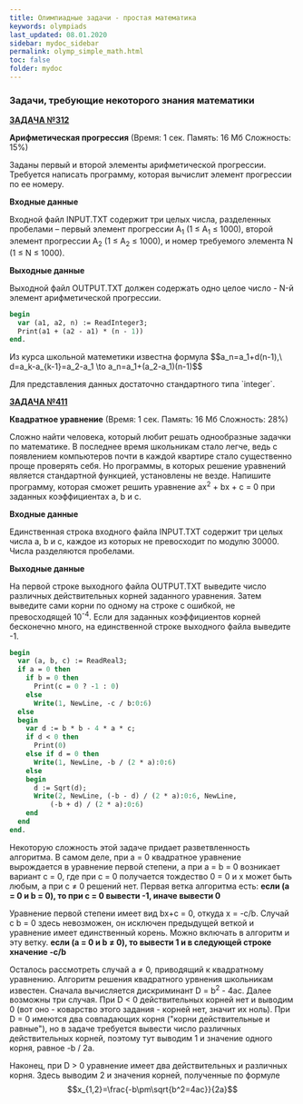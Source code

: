 ```yaml
---
title: Олимпиадные задачи - простая математика
keywords: olympiads
last_updated: 08.01.2020
sidebar: mydoc_sidebar
permalink: olymp_simple_math.html
toc: false
folder: mydoc
---
```


<script src="//i.upmath.me/latex.js"></script> 

### Задачи, требующие некоторого знания математики

[**ЗАДАЧА №312**](https://acmp.ru/index.asp?main=task&id_task=312)   
	
**Арифметическая прогрессия** (Время: 1 сек. Память: 16 Мб Сложность: 15%)

Заданы первый и второй элементы арифметической прогрессии. Требуется написать программу, которая вычислит элемент прогрессии по ее номеру.

**Входные данные**

Входной файл INPUT.TXT содержит три целых числа, разделенных пробелами – первый элемент прогрессии A<sub>1</sub> (1 ≤ A<sub>1</sub> ≤ 1000), второй элемент прогрессии A<sub>2</sub> (1 ≤ A<sub>2</sub> ≤ 1000), и номер требуемого элемента N (1 ≤ N ≤ 1000).

**Выходные данные**

Выходной файл OUTPUT.TXT должен содержать одно целое число - N-й элемент арифметической прогрессии.

```pascal
begin
  var (a1, a2, n) := ReadInteger3;
  Print(a1 + (a2 - a1) * (n - 1))
end.
```

<p>Из курса школьной матеметики известна формула
$$a_n=a_1+d(n-1),\ d=a_k-a_{k-1}=a_2-a_1 \to a_n=a_1+(a_2-a_1)(n-1)$$</p>
Для представления данных достаточно стандартного типа `integer`.

[**ЗАДАЧА №411**](https://acmp.ru/index.asp?main=task&id_task=411) 		
	
**Квадратное уравнение** (Время: 1 сек. Память: 16 Мб Сложность: 28%)

Сложно найти человека, который любит решать однообразные задачки по математике. В последнее время школьникам стало легче, ведь с появлением компьютеров почти в каждой квартире стало существенно проще проверять себя. Но программы, в которых решение уравнений является стандартной функцией, установлены не везде. Напишите программу, которая сможет решить уравнение 
ax<sup>2</sup> + bx + c = 0 при заданных коэффициентах a, b и c.

**Входные данные**

Единственная строка входного файла INPUT.TXT содержит три целых числа a, b и c, каждое из которых не превосходит по модулю 30000. Числа разделяются пробелами.

**Выходные данные**

На первой строке выходного файла OUTPUT.TXT выведите число различных действительных корней заданного уравнения. Затем выведите сами корни по одному на строке с ошибкой, не превосходящей 10<sup>-4</sup>. Если для заданных коэффициентов корней бесконечно много, на единственной строке выходного файла выведите -1.

```pascal
begin
  var (a, b, c) := ReadReal3;
  if a = 0 then
    if b = 0 then
      Print(c = 0 ? -1 : 0)
    else
      Write(1, NewLine, -c / b:0:6)
  else
  begin
    var d := b * b - 4 * a * c;
    if d < 0 then
      Print(0)
    else if d = 0 then
      Write(1, NewLine, -b / (2 * a):0:6)
    else
    begin
      d := Sqrt(d);
      Write(2, NewLine, (-b - d) / (2 * a):0:6, NewLine,
          (-b + d) / (2 * a):0:6)
    end
  end
end.
```

Некоторую сложность этой задаче придает разветвленность алгоритма. В самом деле, при а = 0 квадратное уравнение вырождается в уравнение первой степени, а при a = b = 0 возникает вариант с = 0, где при с = 0 получается тождество 0 = 0 и х может быть любым, а при с ≠ 0 решений нет. Первая ветка алгоритма есть: **если (a = 0 и b = 0), то при с = 0 вывести -1, иначе вывести 0**

Уравнение первой степени имеет вид bx+c = 0, откуда х = -с/b. Случай с b = 0 здесь невозможен, он исключен предыдущей веткой и уравнение имеет единственный корень. Можно включать в алгоритм и эту ветку. **если (a = 0 и b ≠ 0), то вывести 1 и в следующей строке хначение -c/b**

Осталось рассмотреть случай a ≠ 0, приводящий к квадратному уравнению. Алгоритм решения квадратного урвнения школьникам известен. Сначала вычисляется дискриминант D = b<sup>2</sup> - 4ac. Далее возможны три случая. При D < 0 действительных корней нет и выводим 0 (вот оно - коварство этого задания - корней нет, значит их ноль). При D = 0 имеются два совпадающих корня ("корни действительные и равные"), но в задаче требуется вывести число различных действительных корней, поэтому тут выводим 1 и значение одного корня, равное -b / 2a. <p>Наконец, при D > 0 уравнение имеет два действительных и различных корня. Здесь выводим 2 и значения корней, полученные по формуле $$x_{1,2}=\frac{-b\pm\sqrt{b^2=4ac}}{2a}$$</p>
